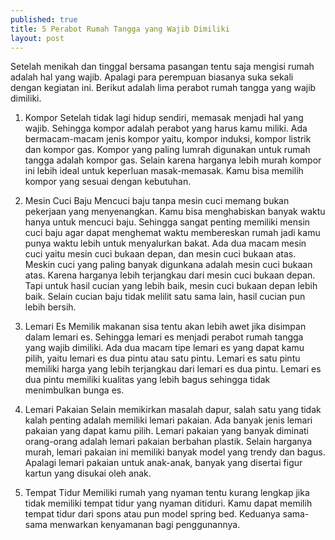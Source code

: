 ```yaml
---
published: true
title: 5 Perabot Rumah Tangga yang Wajib Dimiliki
layout: post
---
```

Setelah menikah dan tinggal bersama pasangan tentu saja mengisi rumah adalah hal yang wajib. Apalagi para perempuan biasanya suka sekali dengan kegiatan ini. Berikut adalah lima perabot rumah tangga yang wajib dimiliki.


1. Kompor
Setelah tidak lagi hidup sendiri, memasak menjadi hal yang wajib. Sehingga kompor adalah perabot yang harus kamu miliki. Ada bermacam-macam jenis kompor yaitu, kompor induksi, kompor listrik dan kompor gas. Kompor yang paling lumrah digunakan untuk rumah tangga adalah kompor gas. Selain karena harganya lebih murah kompor ini lebih ideal untuk keperluan masak-memasak. Kamu bisa memilih kompor yang sesuai dengan kebutuhan.

2. Mesin Cuci Baju
Mencuci baju tanpa mesin cuci memang bukan pekerjaan yang menyenangkan. Kamu bisa menghabiskan banyak waktu hanya untuk mencuci baju. Sehingga sangat penting memiliki mensin cuci baju agar dapat menghemat waktu membereskan rumah jadi kamu punya waktu lebih untuk menyalurkan bakat. Ada dua macam mesin cuci yaitu mesin cuci bukaan depan, dan mesin cuci bukaan atas. Meskin cuci yang paling banyak digunkana adalah mesin cuci bukaan atas. Karena harganya lebih terjangkau dari mesin cuci bukaan depan. Tapi untuk hasil cucian yang lebih baik, mesin cuci bukaan depan lebih baik. Selain cucian baju tidak melilit satu sama lain, hasil cucian pun lebih bersih.

3. Lemari Es
Memilik makanan sisa tentu akan lebih awet jika disimpan dalam lemari es. Sehingga lemari es menjadi perabot rumah tangga yang wajib dimiliki. Ada dua macam tipe lemari es yang dapat kamu pilih, yaitu lemari es dua pintu atau satu pintu. Lemari es satu pintu memiliki harga yang lebih terjangkau dari lemari es dua pintu. Lemari es dua pintu memiliki kualitas yang lebih bagus sehingga tidak menimbulkan bunga es.

4. Lemari Pakaian
Selain memikirkan masalah dapur, salah satu yang tidak kalah penting adalah memiliki lemari pakaian. Ada banyak jenis lemari pakaian yang dapat kamu pilih. Lemari pakaian yang banyak diminati orang-orang adalah lemari pakaian berbahan plastik. Selain harganya murah, lemari pakaian ini memiliki banyak model yang trendy dan bagus. Apalagi lemari pakaian untuk anak-anak, banyak yang disertai figur kartun yang disukai oleh anak.

5. Tempat Tidur
Memiliki rumah yang nyaman tentu kurang lengkap jika tidak memiliki tempat tidur yang nyaman ditiduri. Kamu dapat memilih tempat tidur dari spons atau pun model spring bed. Keduanya sama-sama menwarkan kenyamanan bagi penggunannya.


